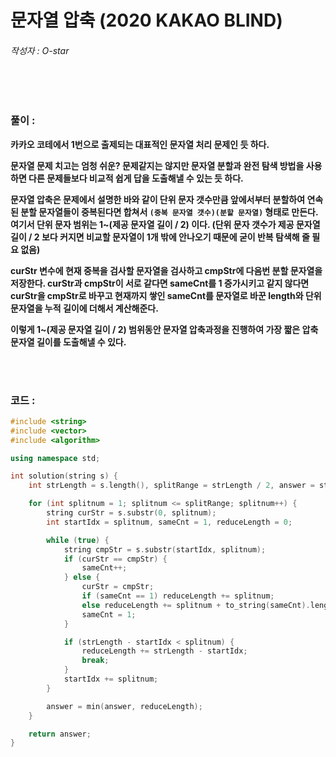 # 문자열 압축 (2020 KAKAO BLIND)

###### 작성자 : O-star

<br/>

<br/>

### 풀이 : 

**카카오 코테에서 1번으로 출제되는 대표적인 문자열 처리 문제인 듯 하다.**

**문자열 문제 치고는 엄청 쉬운? 문제같지는 않지만 문자열 분할과 완전 탐색 방법을 사용하면 다른 문제들보다 비교적 쉽게 답을 도출해낼 수 있는 듯 하다.**

**문자열 압축은 문제에서 설명한 바와 같이 단위 문자 갯수만큼 앞에서부터 분할하여 연속된 분할 문자열들이 중복된다면 합쳐서 `(중복 문자열 갯수)(분할 문자열)` 형태로 만든다. 여기서 단위 문자 범위는 1~(제공 문자열 길이 / 2) 이다. (단위 문자 갯수가 제공 문자열 길이 / 2 보다 커지면 비교할 문자열이 1개 밖에 안나오기 때문에 굳이 반복 탐색해 줄 필요 없음)**

**curStr 변수에 현재 중복을 검사할 문자열을 검사하고 cmpStr에 다음번 분할 문자열을 저장한다. curStr과 cmpStr이 서로 같다면 sameCnt를 1 증가시키고 같지 않다면 curStr을 cmpStr로 바꾸고 현재까지 쌓인 sameCnt를 문자열로 바꾼 length와 단위 문자열을 누적 길이에 더해서 계산해준다.**

**이렇게 1~(제공 문자열 길이 / 2) 범위동안 문자열 압축과정을 진행하여 가장 짧은 압축 문자열 길이를 도출해낼 수 있다.**

<br/>

<br/>

### 코드 : 

```c++
#include <string>
#include <vector>
#include <algorithm>

using namespace std;

int solution(string s) {
    int strLength = s.length(), splitRange = strLength / 2, answer = strLength;

    for (int splitnum = 1; splitnum <= splitRange; splitnum++) {
        string curStr = s.substr(0, splitnum);
        int startIdx = splitnum, sameCnt = 1, reduceLength = 0;

        while (true) {
            string cmpStr = s.substr(startIdx, splitnum);
            if (curStr == cmpStr) {
                sameCnt++;
            } else {
                curStr = cmpStr;
                if (sameCnt == 1) reduceLength += splitnum;
                else reduceLength += splitnum + to_string(sameCnt).length();
                sameCnt = 1;
            }

            if (strLength - startIdx < splitnum) {
                reduceLength += strLength - startIdx;
                break;
            }
            startIdx += splitnum;
        }

        answer = min(answer, reduceLength);
    }

    return answer;
}
```

